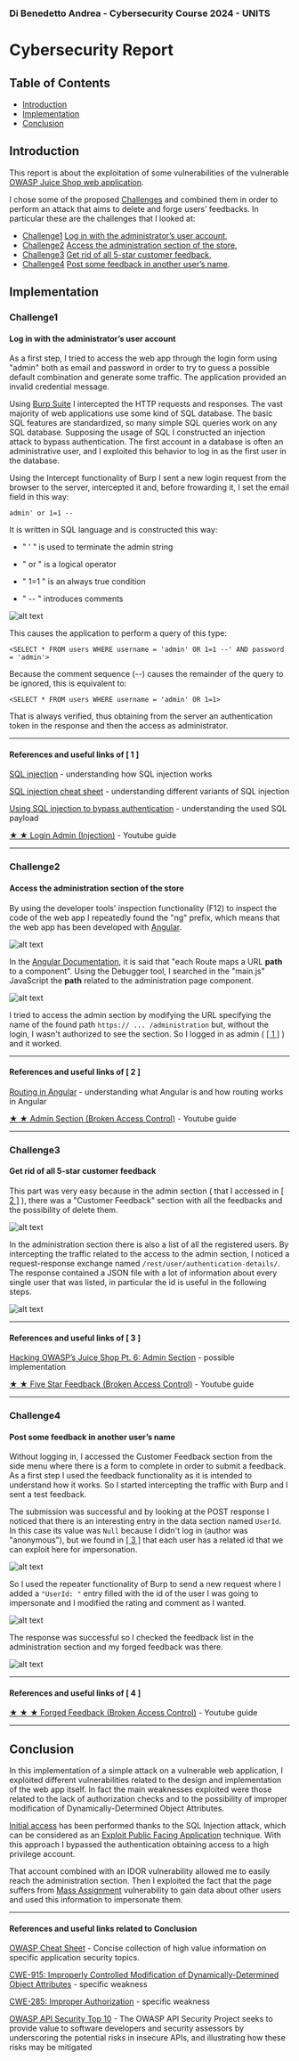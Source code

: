### Di Benedetto Andrea - Cybersecurity Course 2024 - UNITS
# Cybersecurity Report

## Table of Contents
  * [Introduction](#introduction)
  * [Implementation](#implementation)
  * [Conclusion](#conclusion)

## Introduction 

This report is about the exploitation of some vulnerabilities of the vulnerable [OWASP Juice Shop web application](https://owasp.org/www-project-juice-shop/).

I chose some of the proposed [Challenges](https://pwning.owasp-juice.shop/companion-guide/latest/appendix/solutions.html) and combined them in order to perform an attack that aims to delete and forge users’ feedbacks. In particular these are the challenges that I looked at: 
* [Challenge1](#challenge1) [Log in with the administrator’s user account](https://pwning.owasp-juice.shop/companion-guide/latest/appendix/solutions.html#_log_in_with_the_administrators_user_account), 
* [Challenge2](#challenge2) [Access the administration section of the store](https://pwning.owasp-juice.shop/companion-guide/latest/appendix/solutions.html#_access_the_administration_section_of_the_store), 
* [Challenge3](#challenge3) [Get rid of all 5-star customer feedback](https://pwning.owasp-juice.shop/companion-guide/latest/appendix/solutions.html#_get_rid_of_all_5_star_customer_feedback), 
* [Challenge4](#challenge4) [Post some feedback in another user’s name](https://pwning.owasp-juice.shop/companion-guide/latest/appendix/solutions.html#_post_some_feedback_in_another_users_name).


## Implementation 
### Challenge1 
#### Log in with the administrator’s user account

As a first step, I tried to access the web app through the login form using "admin" both as email and password in order to try to guess a possible default combination and generate some traffic. The application provided an invalid credential message.

Using [Burp Suite](https://portswigger.net/burp/communitydownload) I intercepted the HTTP requests and responses. 
The vast majority of web applications use some kind of SQL database. The basic SQL features are standardized, so many simple SQL queries work on any SQL database. Supposing the usage of SQL I constructed an injection attack to bypass authentication. 
The first account in a database is often an administrative user, and I exploited this behavior to log in as the first user in the database.

Using the Intercept functionality of Burp I sent a new login request from the browser to the server, intercepted it and, before frowarding it, I set the email field in this way:

`admin' or 1=1 --`

It is written in SQL language and is constructed this way:
* " ' "  is used to terminate the admin string
+ " or " is a logical operator
* " 1=1 " is an always true condition
+ " -- " introduces comments

![alt text](images/admin%20input.png)

This causes the application to perform a query of this type:

`<SELECT * FROM users WHERE username = 'admin' OR 1=1 --' AND password = 'admin'>`

Because the comment sequence (--) causes the remainder of the query to be ignored, this is equivalent to:

`<SELECT * FROM users WHERE username = 'admin' OR 1=1>`

That is always verified, thus obtaining from the server an authentication token in the response and then the access as administrator.


----


#### References and useful links of [ 1 ] 
[SQL injection](https://portswigger.net/web-security/sql-injection) - understanding how SQL injection works

[SQL injection cheat sheet](https://www.invicti.com/blog/web-security/sql-injection-cheat-sheet/) - understanding different variants of SQL injection

[Using SQL injection to bypass authentication](https://portswigger.net/support/using-sql-injection-to-bypass-authentication) - understanding the used SQL payload

[★ ★ Login Admin (Injection)](https://www.youtube.com/watch?v=LuU1fSuc7Gg&list=PL8j1j35M7wtKXpTBE6V1RlN_pBZ4StKZw&index=9) - Youtube guide

----

### Challenge2
#### Access the administration section of the store

By using the developer tools' inspection functionality (F12) to inspect the code of the web app I repeatedly found the "ng" prefix, which means that the web app has been developed with [Angular](https://angular.dev/ ). 

![alt text](images/ng.png)

In the [Angular Documentation](https://angular.dev/guide/routing/router-reference#configuration), it is said that "each Route maps a URL **path** to a component". Using the Debugger tool, I searched in the "main.js" JavaScript the **path** related to the administration page component. 

![alt text](images/path%20admin.png)

I tried to access the admin section by modifying the URL specifying the name of the found path `https:// ... /administration` but, without the login, I wasn't authorized to see the section. So I logged in as admin ( [[ 1 ]](#1) ) and it worked.

----

#### References and useful links of [ 2 ] 

[Routing in Angular](https://medium.com/@jaydeepvpatil225/routing-in-angular-924066bde43) - understanding what Angular is and how routing works in Angular

[★ ★ Admin Section (Broken Access Control)](https://www.youtube.com/watch?v=BPLhu354esc&list=PL8j1j35M7wtKXpTBE6V1RlN_pBZ4StKZw&index=11) - Youtube guide

----

### Challenge3
#### Get rid of all 5-star customer feedback

This part was very easy because in the admin section ( that I accessed in [[ 2 ]](#2) ), there was a "Customer Feedback" section with all the feedbacks and the possibility of delete them.

![alt text](images/admin_page.png)

In the administration section there is also a list of all the registered users. By intercepting the traffic related to the access to the admin section, I noticed a request-response exchange named `/rest/user/authentication-details/`. The response contained a JSON file with a lot of information about every single user that was listed, in particular the id is useful in the following steps.

![alt text](images/users%20info.png)

----
#### References and useful links of [ 3 ] 

[Hacking OWASP’s Juice Shop Pt. 6: Admin Section](https://curiositykillscolby.com/2020/11/02/pwning-owasps-juice-shop-pt-6-admin-section/) - possible implementation

[★ ★ Five Star Feedback (Broken Access Control)](https://www.youtube.com/watch?v=9BsfRJA_-ik&list=PL8j1j35M7wtKXpTBE6V1RlN_pBZ4StKZw&index=13) - Youtube guide


---

### Challenge4
#### Post some feedback in another user’s name

Without logging in, I accessed the Customer Feedback section from the side menu where there is a form to complete in order to submit a feedback. 
As a first step I used the feedback functionality as it is intended to understand how it works. So I started intercepting the traffic with Burp and I sent a test feedback.

The submission was successful and by looking at the POST response I noticed that there is an interesting entry in the data section named `UserId`. In this case its value was `Null` because I didn't log in (author was "anonymous"), but we found in [[ 3 ]](#3) that each user has a related id that we can exploit here for impersonation.

![alt text](images/user%20id%201.png)

So I used the repeater functionality of Burp to send a new request where I added a `"UserId: "` entry filled with the id of the user I was going to impersonate and I modified the rating and comment as I wanted. 

![alt text](images/user%20id%202.png)

The response was successful so I checked the feedback list in the administration section and my forged feedback was there.

![alt text](images/results.png)

----
#### References and useful links of [ 4 ] 

[★ ★ ★ Forged Feedback (Broken Access Control)](https://www.youtube.com/watch?v=99iKTSkZ814&list=PL8j1j35M7wtKXpTBE6V1RlN_pBZ4StKZw&index=25) - Youtube guide


---


## Conclusion 

In this implementation of a simple attack on a vulnerable web application, I exploited different vulnerabilities related to the design and implementation of the web app itself. In fact the main weaknesses exploited were those related to the lack of authorization checks and to the possibility of improper modification of Dynamically-Determined Object Attributes.

[Initial access](https://attack.mitre.org/tactics/TA0001/) has been performed thanks to the SQL Injection attack, which can be considered as an [Exploit Public Facing Application](https://attack.mitre.org/techniques/T1190/) technique. With this approach I bypassed the authentication obtaining access to a high privilege account.

That account combined with an IDOR vulnerability allowed me to easily reach the administration section. Then I exploited the fact that the page suffers from [Mass Assignment](https://cheatsheetseries.owasp.org/cheatsheets/Mass_Assignment_Cheat_Sheet.html) vulnerability to gain data about other users and used this information to impersonate them.

----
#### References and useful links related to Conclusion 
[OWASP Cheat Sheet](https://cheatsheetseries.owasp.org/index.html) - Concise collection of high value information on specific application security topics.

[CWE-915: Improperly Controlled Modification of Dynamically-Determined Object Attributes](https://cwe.mitre.org/data/definitions/915.html) - specific weakness

[CWE-285: Improper Authorization](https://cwe.mitre.org/data/definitions/285.html) - specific weakness

[OWASP API Security Top 10](https://owasp.org/API-Security/) - The OWASP API Security Project seeks to provide value to software developers and security assessors by underscoring the potential risks in insecure APIs, and illustrating how these risks may be mitigated
